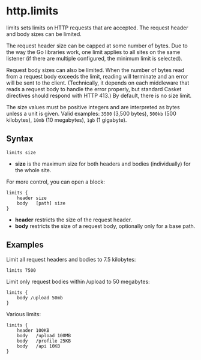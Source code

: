 # http.limits

limits sets limits on HTTP requests that are accepted. The request header and body sizes can be limited.

The request header size can be capped at some number of bytes. Due to the way the Go libraries work, one limit applies
to all sites on the same listener (if there are multiple configured, the minimum limit is selected).

Request body sizes can also be limited. When the number of bytes read from a request body exceeds the limit, reading
will terminate and an error will be sent to the client. (Technically, it depends on each middleware that reads a request
body to handle the error properly, but standard Casket directives should respond with HTTP 413.) By default, there is no
size limit.

The size values must be positive integers and are interpreted as bytes unless a unit is given. Valid examples: `3500`
(3,500 bytes), `500kb` (500 kilobytes), `10mb` (10 megabytes), `1gb` (1 gigabyte).

## Syntax

``` casketfile
limits size
```

-   **size** is the maximum size for both headers and bodies (individually) for the whole site.

For more control, you can open a block:

``` casketfile
limits {
    header size
    body   [path] size
}
```

-   **header** restricts the size of the request header.
-   **body** restricts the size of a request body, optionally only for a base path.

## Examples

Limit all request headers and bodies to 7.5 kilobytes:

``` casketfile
limits 7500
```

Limit only request bodies within /upload to 50 megabytes:

``` casketfile
limits {
    body /upload 50mb
}
```

Various limits:

``` casketfile
limits {
    header 100KB
    body   /upload 100MB
    body   /profile 25KB
    body   /api 10KB
}
```
